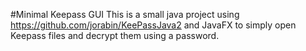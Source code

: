 #Minimal Keepass GUI
This is a small java project using https://github.com/jorabin/KeePassJava2 and JavaFX to simply open Keepass files and decrypt them using a password. 

